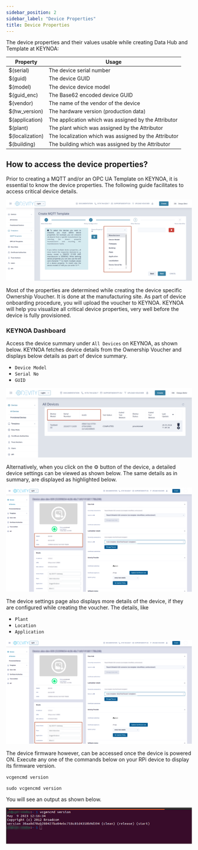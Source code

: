 ```yaml
---
sidebar_position: 2
sidebar_label: "Device Properties"
title: Device Properties
---
```


The device properties and their values usable while creating Data Hub and Template at KEYNOA:

| Property          | Usage                                                             |
| ----------------- | ----------------------------------------------------------------- |
| $(serial)         | The device serial number                                          |
| $(guid)           | The device GUID                                                   |
| $(model)          | The device device model                                           |
| $(guid_enc)       | The Base62 encoded device GUID                                    |
| $(vendor)         | The name of the vendor of the device                              |
| $(hw_version)     | The hardware version (production data)                            |
| $(application)    | The application which was assigned by the Attributor              |
| $(plant)          | The plant which was assigned by the Attributor                    |
| $(localization)   | The localization which was assigned by the Attributor             |
| $(building)       | The building which was assigned by the Attributor                 |

## How to access the device properties?

Prior to creating a MQTT and/or an OPC UA Template on KEYNOA, it is essential to know the device properties. The following guide facilitates to access critical device details. 

![KEYNOA](/img/KEYNOA/reference-doc/Device-Properties/device-properties.png)

Most of the properties are determined while creating the device specific Ownership Voucher. It is done at the manufacturing site. As part of device onboarding procedure, you will upload the voucher to KEYNOA. KEYNOA will help you visualize all critical device properties, very well before the device is fully provisioned.


### KEYNOA Dashboard

Access the device summary under `All Devices` on KEYNOA, as shown below. KEYNOA fetches device details from the Ownership Voucher and displays below details as part of device summary.

- `Device Model`
- `Serial No`
- `GUID`

![KEYNOA](/img/KEYNOA/reference-doc/Device-Properties/device-summary.png)

Alternatively, when you click on the :gear: button of the device, a detailed device settings can be viewed as shown below. The same details as in summary, are displayed as highlighted below.

![KEYNOA](/img/KEYNOA/reference-doc/Device-Properties/device-detailed-settings-1.png)


The device settings page also displays more details of the device, if they are configured while creating the voucher. The details, like

- `Plant`
- `Location`
- `Application`
 
![KEYNOA](/img/KEYNOA/reference-doc/Device-Properties/device-detailed-settings-2.png)

The device firmware however, can be accessed once the device is powered ON. Execute any one of the commands below on your RPi device to display its firmware version.

```
vcgencmd version
```
```
sudo vcgencmd version
```

You will see an output as shown below. 

![KEYNOA](/img/KEYNOA/reference-doc/Device-Properties/firmware-version.png)







